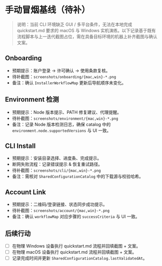 # 手动冒烟基线（待补）

> 说明：当前 CLI 环境缺乏 GUI / 多平台条件，无法在本地完成 quickstart.md 要求的 macOS 与 Windows 实机演练。以下记录基于既有流程脚本与上一迭代截图占位，需在具备目标环境的机器上补齐截图与确认文案。

## Onboarding
- 预期提示：账户登录 → 许可确认 → 使用条款复核。
- 待补截图：`screenshots/onboarding/{mac,win}-*.png`
- 备注：确认 `InstallerWorkflowMap` 更新后导航顺序未变化。

## Environment 检测
- 预期提示：Node 版本提示、PATH 修复建议、代理提醒。
- 待补截图：`screenshots/environment/{mac,win}-*.png`
- 备注：记录 Node 版本检测日志，确保 catalog 中的 `environment.node.supportedVersions` 与 UI 一致。

## CLI Install
- 预期提示：安装目录选择、进度条、完成提示。
- 断网失败流程：记录错误提示 & 恢复重试路径。
- 待补截图：`screenshots/cli/{mac,win}-*.png`
- 备注：需核对 `SharedConfigurationCatalog` 中的下载源与校验哈希。

## Account Link
- 预期提示：二维码/登录链接、状态同步成功提示。
- 待补截图：`screenshots/account/{mac,win}-*.png`
- 备注：确认 `workflowMap` 对应步骤的 `successCriteria` 与 UI 一致。

## 后续行动
- [ ] 在物理 Windows 设备执行 quickstart.md 流程并回填截图 + 文案。
- [ ] 在物理 macOS 设备执行 quickstart.md 流程并回填截图 + 文案。
- [ ] 记录完成时间并更新 `SharedConfigurationCatalog.lastValidatedAt`。
